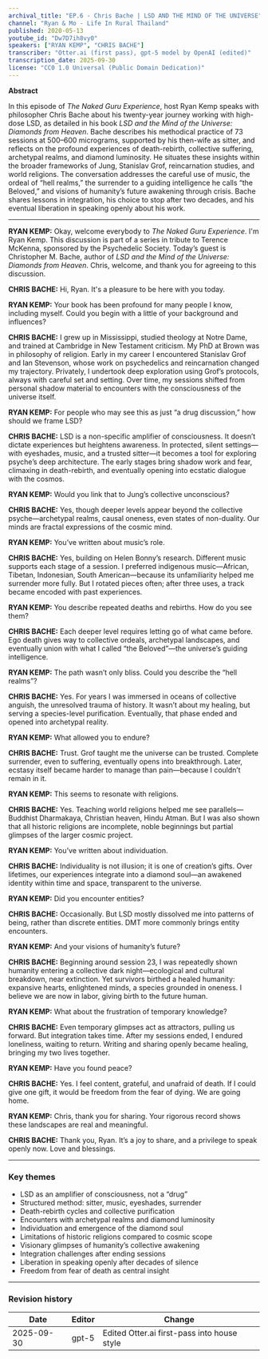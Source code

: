 ```yaml
---
archival_title: "EP.6 - Chris Bache | LSD AND THE MIND OF THE UNIVERSE"
channel: "Ryan & Mo - Life In Rural Thailand"
published: 2020-05-13
youtube_id: "Dw7D7ih8vy0"
speakers: ["RYAN KEMP", "CHRIS BACHE"]
transcriber: "Otter.ai (first pass), gpt-5 model by OpenAI (edited)"
transcription_date: 2025-09-30
license: "CC0 1.0 Universal (Public Domain Dedication)"
---
```


**Abstract**

In this episode of *The Naked Guru Experience*, host Ryan Kemp speaks with philosopher Chris Bache about his twenty-year
journey working with high-dose LSD, as detailed in his book *LSD and the Mind of the Universe: Diamonds from Heaven*.
Bache describes his methodical practice of 73 sessions at 500–600 micrograms, supported by his then-wife as sitter, and
reflects on the profound experiences of death-rebirth, collective suffering, archetypal realms, and diamond luminosity.
He situates these insights within the broader frameworks of Jung, Stanislav Grof, reincarnation studies, and world
religions. The conversation addresses the careful use of music, the ordeal of “hell realms,” the surrender to a guiding
intelligence he calls “the Beloved,” and visions of humanity’s future awakening through crisis. Bache shares lessons in
integration, his choice to stop after two decades, and his eventual liberation in speaking openly about his work.

---

**RYAN KEMP:** Okay, welcome everybody to *The Naked Guru Experience*. I'm Ryan Kemp. This discussion is part of a
series in tribute to Terence McKenna, sponsored by the Psychedelic Society. Today’s guest is Christopher M. Bache, author
of *LSD and the Mind of the Universe: Diamonds from Heaven*. Chris, welcome, and thank you for agreeing to this
discussion.

**CHRIS BACHE:** Hi, Ryan. It's a pleasure to be here with you today.

**RYAN KEMP:** Your book has been profound for many people I know, including myself. Could you begin with a little of
your background and influences?

**CHRIS BACHE:** I grew up in Mississippi, studied theology at Notre Dame, and trained at Cambridge in New Testament
criticism. My PhD at Brown was in philosophy of religion. Early in my career I encountered Stanislav Grof and Ian
Stevenson, whose work on psychedelics and reincarnation changed my trajectory. Privately, I undertook deep exploration
using Grof’s protocols, always with careful set and setting. Over time, my sessions shifted from personal shadow material
to encounters with the consciousness of the universe itself.

**RYAN KEMP:** For people who may see this as just “a drug discussion,” how should we frame LSD?

**CHRIS BACHE:** LSD is a non-specific amplifier of consciousness. It doesn’t dictate experiences but heightens awareness.
In protected, silent settings—with eyeshades, music, and a trusted sitter—it becomes a tool for exploring psyche’s deep
architecture. The early stages bring shadow work and fear, climaxing in death-rebirth, and eventually opening into ecstatic
dialogue with the cosmos.

**RYAN KEMP:** Would you link that to Jung’s collective unconscious?

**CHRIS BACHE:** Yes, though deeper levels appear beyond the collective psyche—archetypal realms, causal oneness, even
states of non-duality. Our minds are fractal expressions of the cosmic mind.

**RYAN KEMP:** You’ve written about music’s role.

**CHRIS BACHE:** Yes, building on Helen Bonny’s research. Different music supports each stage of a session. I preferred
indigenous music—African, Tibetan, Indonesian, South American—because its unfamiliarity helped me surrender more fully.
But I rotated pieces often; after three uses, a track became encoded with past experiences.

**RYAN KEMP:** You describe repeated deaths and rebirths. How do you see them?

**CHRIS BACHE:** Each deeper level requires letting go of what came before. Ego death gives way to collective ordeals,
archetypal landscapes, and eventually union with what I called “the Beloved”—the universe’s guiding intelligence.

**RYAN KEMP:** The path wasn’t only bliss. Could you describe the “hell realms”?

**CHRIS BACHE:** Yes. For years I was immersed in oceans of collective anguish, the unresolved trauma of history. It wasn’t
about my healing, but serving a species-level purification. Eventually, that phase ended and opened into archetypal reality.

**RYAN KEMP:** What allowed you to endure?

**CHRIS BACHE:** Trust. Grof taught me the universe can be trusted. Complete surrender, even to suffering, eventually
opens into breakthrough. Later, ecstasy itself became harder to manage than pain—because I couldn’t remain in it.

**RYAN KEMP:** This seems to resonate with religions.

**CHRIS BACHE:** Yes. Teaching world religions helped me see parallels—Buddhist Dharmakaya, Christian heaven, Hindu
Atman. But I was also shown that all historic religions are incomplete, noble beginnings but partial glimpses of the larger
cosmic project.

**RYAN KEMP:** You’ve written about individuation.

**CHRIS BACHE:** Individuality is not illusion; it is one of creation’s gifts. Over lifetimes, our experiences integrate
into a diamond soul—an awakened identity within time and space, transparent to the universe.

**RYAN KEMP:** Did you encounter entities?

**CHRIS BACHE:** Occasionally. But LSD mostly dissolved me into patterns of being, rather than discrete entities. DMT more
commonly brings entity encounters.

**RYAN KEMP:** And your visions of humanity’s future?

**CHRIS BACHE:** Beginning around session 23, I was repeatedly shown humanity entering a collective dark night—ecological
and cultural breakdown, near extinction. Yet survivors birthed a healed humanity: expansive hearts, enlightened minds, a
species grounded in oneness. I believe we are now in labor, giving birth to the future human.

**RYAN KEMP:** What about the frustration of temporary knowledge?

**CHRIS BACHE:** Even temporary glimpses act as attractors, pulling us forward. But integration takes time. After my
sessions ended, I endured loneliness, waiting to return. Writing and sharing openly became healing, bringing my two lives
together.

**RYAN KEMP:** Have you found peace?

**CHRIS BACHE:** Yes. I feel content, grateful, and unafraid of death. If I could give one gift, it would be freedom from
the fear of dying. We are going home.

**RYAN KEMP:** Chris, thank you for sharing. Your rigorous record shows these landscapes are real and meaningful.

**CHRIS BACHE:** Thank you, Ryan. It’s a joy to share, and a privilege to speak openly now. Love and blessings.

---

### Key themes

- LSD as an amplifier of consciousness, not a “drug”
- Structured method: sitter, music, eyeshades, surrender
- Death-rebirth cycles and collective purification
- Encounters with archetypal realms and diamond luminosity
- Individuation and emergence of the diamond soul
- Limitations of historic religions compared to cosmic scope
- Visionary glimpses of humanity’s collective awakening
- Integration challenges after ending sessions
- Liberation in speaking openly after decades of silence
- Freedom from fear of death as central insight

---

### Revision history

| Date       | Editor | Change                                        |
|------------|--------|-----------------------------------------------|
| 2025-09-30 | gpt-5  | Edited Otter.ai first-pass into house style   |